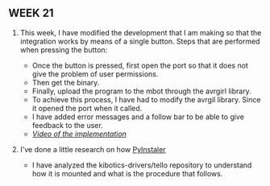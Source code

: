 ## WEEK 21

1. This week, I have modified the development that I am making so that the integration works by means of a single button. Steps that are performed when pressing the button:     
    - Once the button is pressed, first open the port so that it does not give the problem of user permissions.   
    - Then get the binary.
    - Finally, upload the program to the mbot through the avrgirl library.    
    - To achieve this process, I have had to modify the avrgil library. Since it opened the port when it called.   
    - I have added error messages and a follow bar to be able to give feedback to the user.   
    - [*Video of the implementation*](https://youtu.be/94RD84A32SQ)   
    
2. I've done a little research on how [PyInstaler](https://pyinstaller.readthedocs.io/en/stable/)
    - I have analyzed the kibotics-drivers/tello repository to understand how it is mounted and what is the procedure that follows.   